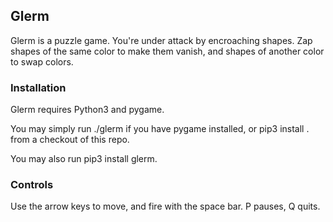 ## Glerm

Glerm is a puzzle game.  You're under attack by encroaching shapes.  Zap shapes
of the same color to make them vanish, and shapes of another color to swap
colors.

### Installation

Glerm requires Python3 and pygame.

You may simply run ./glerm if you have pygame installed, or pip3 install . from a checkout of this repo.

You may also run pip3 install glerm.

### Controls

Use the arrow keys to move, and fire with the space bar. P pauses, Q quits.
